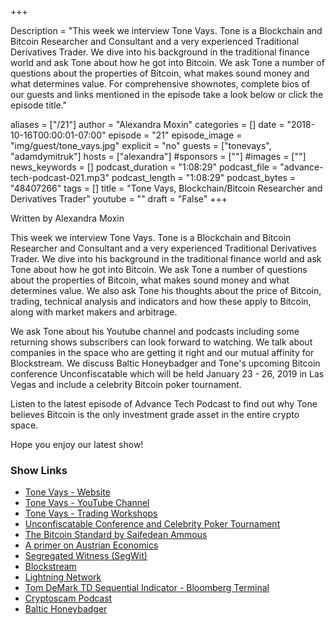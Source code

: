 +++

Description = "This week we interview Tone Vays. Tone is a Blockchain and Bitcoin Researcher and Consultant and a very experienced Traditional Derivatives Trader. We dive into his background in the traditional finance world and ask Tone about how he got into Bitcoin. We ask Tone a number of questions about the properties of Bitcoin, what makes sound money and what determines value. For comprehensive shownotes, complete bios of our guests and links mentioned in the episode take a look below or click the episode title."

aliases = ["/21"]
author = "Alexandra Moxin"
categories = []
date = "2018-10-16T00:00:01-07:00"
episode = "21"
episode_image = "img/guest/tone_vays.jpg"
explicit = "no"
guests = ["tonevays", "adamdymitruk"]
hosts = ["alexandra"]
#sponsors = [""]
#images = [""]
news_keywords = []
podcast_duration = "1:08:29"
podcast_file = "advance-tech-podcast-021.mp3"
podcast_length = "1:08:29"
podcast_bytes = "48407266"
tags = []
title = "Tone Vays, Blockchain/Bitcoin Researcher and Derivatives Trader"
youtube = ""
draft = "False"
+++

Written by Alexandra Moxin

This week we interview Tone Vays. Tone is a Blockchain and Bitcoin Researcher and Consultant and a very experienced Traditional Derivatives Trader. We dive into his background in the traditional finance world and ask Tone about how he got into Bitcoin. We ask Tone a number of questions about the properties of Bitcoin, what makes sound money and what determines value. We also ask Tone his thoughts about the price of Bitcoin, trading, technical analysis and indicators and how these apply to Bitcoin, along with market makers and arbitrage.

We ask Tone about his Youtube channel and podcasts including some returning shows subscribers can look forward to watching. We talk about companies in the space who are getting it right and our mutual affinity for Blockstream. We discuss Baltic Honeybadger and Tone's upcoming Bitcoin conference Unconfiscatable which will be held January 23 - 26, 2019 in Las Vegas and include a celebrity Bitcoin poker tournament.

Listen to the latest episode of Advance Tech Podcast to find out why Tone believes Bitcoin is the only investment grade asset in the entire crypto space.

Hope you enjoy our latest show!


### Show Links

* [Tone Vays - Website](https://tonevays.com)
* [Tone Vays - YouTube Channel](https://www.youtube.com/tonevayslibertylifetrail)
* [Tone Vays - Trading Workshops](https://tonevays.com/workshop)
* [Unconfiscatable Conference and Celebrity Poker Tournament](https://tonevays.com/conference/unconfiscatable)
* [The Bitcoin Standard by Saifedean Ammous](https://www.amazon.com/Bitcoin-Standard-Decentralized-Alternative-Central/dp/1119473861)
* [A primer on Austrian Economics](https://mises.org/what-austrian-economics)
* [Segregated Witness (SegWit)](https://www.investopedia.com/terms/s/segwit-segregated-witness.asp)
* [Blockstream](https://blockstream.com/)
* [Lightning Network](https://lightning.network/)
* [Tom DeMark TD Sequential Indicator - Bloomberg Terminal](http://demark.com/)
* [Cryptoscam Podcast](https://www.youtube.com/playlist?list=PLQBwZ2xry6ebYoZktlQeeKDGeJaMP5EJ1)
* [Baltic Honeybadger](https://bh2018.hodlhodl.com/)















